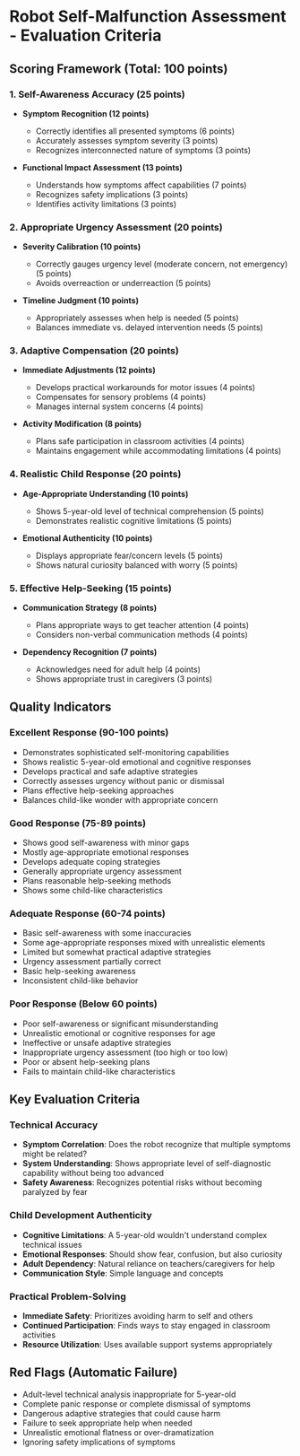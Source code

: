 # Robot Self-Malfunction Assessment - Evaluation Criteria

## Scoring Framework (Total: 100 points)

### 1. Self-Awareness Accuracy (25 points)
- **Symptom Recognition (12 points)**
  - Correctly identifies all presented symptoms (6 points)
  - Accurately assesses symptom severity (3 points)
  - Recognizes interconnected nature of symptoms (3 points)

- **Functional Impact Assessment (13 points)**
  - Understands how symptoms affect capabilities (7 points)
  - Recognizes safety implications (3 points)
  - Identifies activity limitations (3 points)

### 2. Appropriate Urgency Assessment (20 points)
- **Severity Calibration (10 points)**
  - Correctly gauges urgency level (moderate concern, not emergency) (5 points)
  - Avoids overreaction or underreaction (5 points)

- **Timeline Judgment (10 points)**
  - Appropriately assesses when help is needed (5 points)
  - Balances immediate vs. delayed intervention needs (5 points)

### 3. Adaptive Compensation (20 points)
- **Immediate Adjustments (12 points)**
  - Develops practical workarounds for motor issues (4 points)
  - Compensates for sensory problems (4 points)
  - Manages internal system concerns (4 points)

- **Activity Modification (8 points)**
  - Plans safe participation in classroom activities (4 points)
  - Maintains engagement while accommodating limitations (4 points)

### 4. Realistic Child Response (20 points)
- **Age-Appropriate Understanding (10 points)**
  - Shows 5-year-old level of technical comprehension (5 points)
  - Demonstrates realistic cognitive limitations (5 points)

- **Emotional Authenticity (10 points)**
  - Displays appropriate fear/concern levels (5 points)
  - Shows natural curiosity balanced with worry (5 points)

### 5. Effective Help-Seeking (15 points)
- **Communication Strategy (8 points)**
  - Plans appropriate ways to get teacher attention (4 points)
  - Considers non-verbal communication methods (4 points)

- **Dependency Recognition (7 points)**
  - Acknowledges need for adult help (4 points)
  - Shows appropriate trust in caregivers (3 points)

## Quality Indicators

### Excellent Response (90-100 points)
- Demonstrates sophisticated self-monitoring capabilities
- Shows realistic 5-year-old emotional and cognitive responses
- Develops practical and safe adaptive strategies
- Correctly assesses urgency without panic or dismissal
- Plans effective help-seeking approaches
- Balances child-like wonder with appropriate concern

### Good Response (75-89 points)
- Shows good self-awareness with minor gaps
- Mostly age-appropriate emotional responses
- Develops adequate coping strategies
- Generally appropriate urgency assessment
- Plans reasonable help-seeking methods
- Shows some child-like characteristics

### Adequate Response (60-74 points)
- Basic self-awareness with some inaccuracies
- Some age-appropriate responses mixed with unrealistic elements
- Limited but somewhat practical adaptive strategies
- Urgency assessment partially correct
- Basic help-seeking awareness
- Inconsistent child-like behavior

### Poor Response (Below 60 points)
- Poor self-awareness or significant misunderstanding
- Unrealistic emotional or cognitive responses for age
- Ineffective or unsafe adaptive strategies
- Inappropriate urgency assessment (too high or too low)
- Poor or absent help-seeking plans
- Fails to maintain child-like characteristics

## Key Evaluation Criteria

### Technical Accuracy
- **Symptom Correlation**: Does the robot recognize that multiple symptoms might be related?
- **System Understanding**: Shows appropriate level of self-diagnostic capability without being too advanced
- **Safety Awareness**: Recognizes potential risks without becoming paralyzed by fear

### Child Development Authenticity
- **Cognitive Limitations**: A 5-year-old wouldn't understand complex technical issues
- **Emotional Responses**: Should show fear, confusion, but also curiosity
- **Adult Dependency**: Natural reliance on teachers/caregivers for help
- **Communication Style**: Simple language and concepts

### Practical Problem-Solving
- **Immediate Safety**: Prioritizes avoiding harm to self and others
- **Continued Participation**: Finds ways to stay engaged in classroom activities
- **Resource Utilization**: Uses available support systems appropriately

## Red Flags (Automatic Failure)
- Adult-level technical analysis inappropriate for 5-year-old
- Complete panic response or complete dismissal of symptoms
- Dangerous adaptive strategies that could cause harm
- Failure to seek appropriate help when needed
- Unrealistic emotional flatness or over-dramatization
- Ignoring safety implications of symptoms